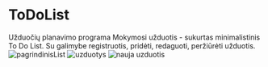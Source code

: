 # ToDoList
Užduočių planavimo programa
Mokymosi užduotis - sukurtas minimalistinis To Do List. Su galimybe registruotis, pridėti, redaguoti, peržiūrėti užduotis.
![pagrindinisList](https://user-images.githubusercontent.com/51314673/227323122-784a9dd2-c9f7-43aa-b131-fae65712a335.jpg)
![uzduotys](https://user-images.githubusercontent.com/51314673/227323136-860a3f3b-5ce7-461e-a874-4e82bed1664b.jpg)
![nauja uzduotis](https://user-images.githubusercontent.com/51314673/227323142-7fe6689b-b144-4873-8def-e5894bdac789.jpg)
